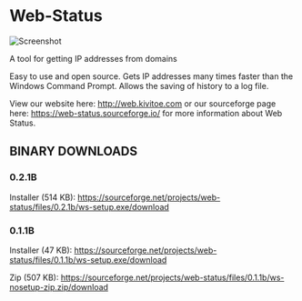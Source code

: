 # Web-Status

![Screenshot](https://a.fsdn.com/con/app/proj/web-status/screenshots/webstat2.PNG/1)

A tool for getting IP addresses from domains

Easy to use and open source. Gets IP addresses many times faster than the Windows Command Prompt. Allows the saving of history to a log file.

View our website here: http://web.kivitoe.com or our sourceforge page here: https://web-status.sourceforge.io/ for more information about Web Status.

## BINARY DOWNLOADS

### 0.2.1B

Installer (514 KB): https://sourceforge.net/projects/web-status/files/0.2.1b/ws-setup.exe/download

### 0.1.1B

Installer (47 KB): https://sourceforge.net/projects/web-status/files/0.1.1b/ws-setup.exe/download

Zip (507 KB): https://sourceforge.net/projects/web-status/files/0.1.1b/ws-nosetup-zip.zip/download 


